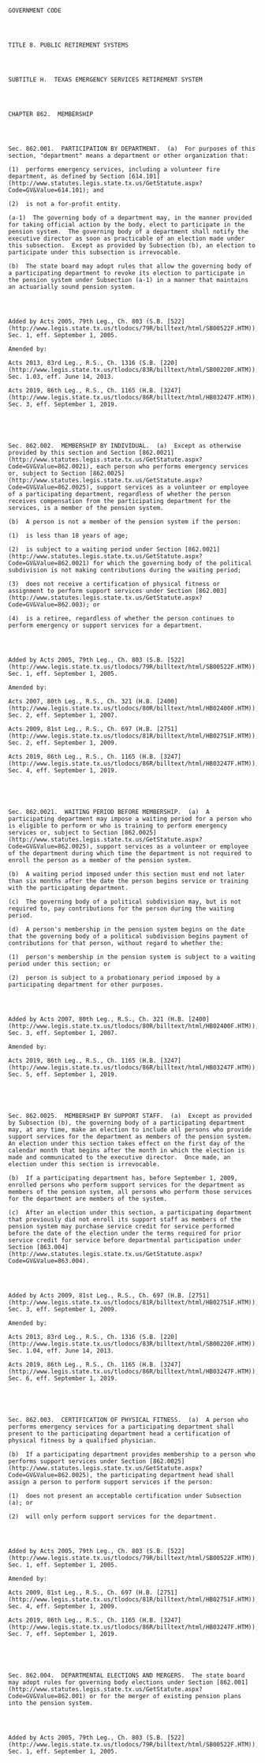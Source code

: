 ﻿
    
    
    	
    					
    
    
    GOVERNMENT CODE
    
      
    
    
    TITLE 8. PUBLIC RETIREMENT SYSTEMS
    
      
    
    
    SUBTITLE H.  TEXAS EMERGENCY SERVICES RETIREMENT SYSTEM
    
      
    
    
    CHAPTER 862.  MEMBERSHIP
    
      
    
    
    Sec. 862.001.  PARTICIPATION BY DEPARTMENT.  (a)  For purposes of this section, "department" means a department or other organization that:
    
    (1)  performs emergency services, including a volunteer fire department, as defined by Section [614.101](http://www.statutes.legis.state.tx.us/GetStatute.aspx?Code=GV&Value=614.101); and
    
    (2)  is not a for-profit entity.
    
    (a-1)  The governing body of a department may, in the manner provided for taking official action by the body, elect to participate in the pension system.  The governing body of a department shall notify the executive director as soon as practicable of an election made under this subsection.  Except as provided by Subsection (b), an election to participate under this subsection is irrevocable.
    
    (b)  The state board may adopt rules that allow the governing body of a participating department to revoke its election to participate in the pension system under Subsection (a-1) in a manner that maintains an actuarially sound pension system.
    
    
    
    
    Added by Acts 2005, 79th Leg., Ch. 803 (S.B. [522](http://www.legis.state.tx.us/tlodocs/79R/billtext/html/SB00522F.HTM)), Sec. 1, eff. September 1, 2005.
    
    Amended by: 
    
    Acts 2013, 83rd Leg., R.S., Ch. 1316 (S.B. [220](http://www.legis.state.tx.us/tlodocs/83R/billtext/html/SB00220F.HTM)), Sec. 1.03, eff. June 14, 2013.
    
    Acts 2019, 86th Leg., R.S., Ch. 1165 (H.B. [3247](http://www.legis.state.tx.us/tlodocs/86R/billtext/html/HB03247F.HTM)), Sec. 3, eff. September 1, 2019.
    
    
    
    
    
    Sec. 862.002.  MEMBERSHIP BY INDIVIDUAL.  (a)  Except as otherwise provided by this section and Section [862.0021](http://www.statutes.legis.state.tx.us/GetStatute.aspx?Code=GV&Value=862.0021), each person who performs emergency services or, subject to Section [862.0025](http://www.statutes.legis.state.tx.us/GetStatute.aspx?Code=GV&Value=862.0025), support services as a volunteer or employee of a participating department, regardless of whether the person receives compensation from the participating department for the services, is a member of the pension system.
    
    (b)  A person is not a member of the pension system if the person:
    
    (1)  is less than 18 years of age;
    
    (2)  is subject to a waiting period under Section [862.0021](http://www.statutes.legis.state.tx.us/GetStatute.aspx?Code=GV&Value=862.0021) for which the governing body of the political subdivision is not making contributions during the waiting period;
    
    (3)  does not receive a certification of physical fitness or assignment to perform support services under Section [862.003](http://www.statutes.legis.state.tx.us/GetStatute.aspx?Code=GV&Value=862.003); or
    
    (4)  is a retiree, regardless of whether the person continues to perform emergency or support services for a department.
    
    
    
    
    Added by Acts 2005, 79th Leg., Ch. 803 (S.B. [522](http://www.legis.state.tx.us/tlodocs/79R/billtext/html/SB00522F.HTM)), Sec. 1, eff. September 1, 2005.
    
    Amended by: 
    
    Acts 2007, 80th Leg., R.S., Ch. 321 (H.B. [2400](http://www.legis.state.tx.us/tlodocs/80R/billtext/html/HB02400F.HTM)), Sec. 2, eff. September 1, 2007.
    
    Acts 2009, 81st Leg., R.S., Ch. 697 (H.B. [2751](http://www.legis.state.tx.us/tlodocs/81R/billtext/html/HB02751F.HTM)), Sec. 2, eff. September 1, 2009.
    
    Acts 2019, 86th Leg., R.S., Ch. 1165 (H.B. [3247](http://www.legis.state.tx.us/tlodocs/86R/billtext/html/HB03247F.HTM)), Sec. 4, eff. September 1, 2019.
    
    
    
    
    
    Sec. 862.0021.  WAITING PERIOD BEFORE MEMBERSHIP.  (a)  A participating department may impose a waiting period for a person who is eligible to perform or who is training to perform emergency services or, subject to Section [862.0025](http://www.statutes.legis.state.tx.us/GetStatute.aspx?Code=GV&Value=862.0025), support services as a volunteer or employee of the department during which time the department is not required to enroll the person as a member of the pension system.
    
    (b)  A waiting period imposed under this section must end not later than six months after the date the person begins service or training with the participating department.
    
    (c)  The governing body of a political subdivision may, but is not required to, pay contributions for the person during the waiting period.
    
    (d)  A person's membership in the pension system begins on the date that the governing body of a political subdivision begins payment of contributions for that person, without regard to whether the:
    
    (1)  person's membership in the pension system is subject to a waiting period under this section; or
    
    (2)  person is subject to a probationary period imposed by a participating department for other purposes.
    
    
    
    
    Added by Acts 2007, 80th Leg., R.S., Ch. 321 (H.B. [2400](http://www.legis.state.tx.us/tlodocs/80R/billtext/html/HB02400F.HTM)), Sec. 3, eff. September 1, 2007.
    
    Amended by: 
    
    Acts 2019, 86th Leg., R.S., Ch. 1165 (H.B. [3247](http://www.legis.state.tx.us/tlodocs/86R/billtext/html/HB03247F.HTM)), Sec. 5, eff. September 1, 2019.
    
    
    
    
    
    Sec. 862.0025.  MEMBERSHIP BY SUPPORT STAFF.  (a)  Except as provided by Subsection (b), the governing body of a participating department may, at any time, make an election to include all persons who provide support services for the department as members of the pension system.  An election under this section takes effect on the first day of the calendar month that begins after the month in which the election is made and communicated to the executive director.  Once made, an election under this section is irrevocable.
    
    (b)  If a participating department has, before September 1, 2009, enrolled persons who perform support services for the department as members of the pension system, all persons who perform those services for the department are members of the system.
    
    (c)  After an election under this section, a participating department that previously did not enroll its support staff as members of the pension system may purchase service credit for service performed before the date of the election under the terms required for prior service credit for service before departmental participation under Section [863.004](http://www.statutes.legis.state.tx.us/GetStatute.aspx?Code=GV&Value=863.004).
    
    
    
    
    Added by Acts 2009, 81st Leg., R.S., Ch. 697 (H.B. [2751](http://www.legis.state.tx.us/tlodocs/81R/billtext/html/HB02751F.HTM)), Sec. 3, eff. September 1, 2009.
    
    Amended by: 
    
    Acts 2013, 83rd Leg., R.S., Ch. 1316 (S.B. [220](http://www.legis.state.tx.us/tlodocs/83R/billtext/html/SB00220F.HTM)), Sec. 1.04, eff. June 14, 2013.
    
    Acts 2019, 86th Leg., R.S., Ch. 1165 (H.B. [3247](http://www.legis.state.tx.us/tlodocs/86R/billtext/html/HB03247F.HTM)), Sec. 6, eff. September 1, 2019.
    
    
    
    
    
    Sec. 862.003.  CERTIFICATION OF PHYSICAL FITNESS.  (a)  A person who performs emergency services for a participating department shall present to the participating department head a certification of physical fitness by a qualified physician. 
    
    (b)  If a participating department provides membership to a person who performs support services under Section [862.0025](http://www.statutes.legis.state.tx.us/GetStatute.aspx?Code=GV&Value=862.0025), the participating department head shall assign a person to perform support services if the person:
    
    (1)  does not present an acceptable certification under Subsection (a); or
    
    (2)  will only perform support services for the department.
    
    
    
    
    Added by Acts 2005, 79th Leg., Ch. 803 (S.B. [522](http://www.legis.state.tx.us/tlodocs/79R/billtext/html/SB00522F.HTM)), Sec. 1, eff. September 1, 2005.
    
    Amended by: 
    
    Acts 2009, 81st Leg., R.S., Ch. 697 (H.B. [2751](http://www.legis.state.tx.us/tlodocs/81R/billtext/html/HB02751F.HTM)), Sec. 4, eff. September 1, 2009.
    
    Acts 2019, 86th Leg., R.S., Ch. 1165 (H.B. [3247](http://www.legis.state.tx.us/tlodocs/86R/billtext/html/HB03247F.HTM)), Sec. 7, eff. September 1, 2019.
    
    
    
    
    
    Sec. 862.004.  DEPARTMENTAL ELECTIONS AND MERGERS.  The state board may adopt rules for governing body elections under Section [862.001](http://www.statutes.legis.state.tx.us/GetStatute.aspx?Code=GV&Value=862.001) or for the merger of existing pension plans into the pension system.
    
    
    
    
    Added by Acts 2005, 79th Leg., Ch. 803 (S.B. [522](http://www.legis.state.tx.us/tlodocs/79R/billtext/html/SB00522F.HTM)), Sec. 1, eff. September 1, 2005.
    
    
    
    
    				
